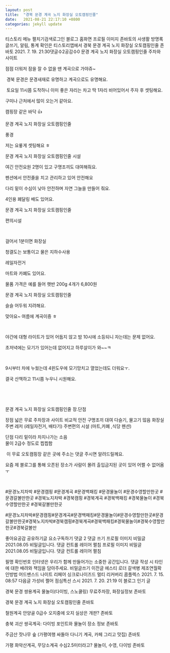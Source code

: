```yaml
---
layout: post
title:  "경북 문경 계곡 노지 화장실 오토캠핑인줄"
date:   2021-08-21 22:17:10 +0800
categories: jekyll update
---
```

티스토리 메뉴 펼치기검색로그인
블로그 홈화면
프로필 이미지
존바토의 사생활
방명록
글쓰기, 알림, 통계 확인은 티스토리앱에서
경북 문경 계곡 노지 화장실 오토캠핑인줄
존바토
2021. 7. 19. 21:30댓글수2공감수0
문경 계곡 노지 화장실 오토캠핑인줄
주차와사이트

점점 더워저 잠을 잘 수 없을 땐 계곡으로 가야쥬~

​
경북 문경은 문경새재로 유명하고 계곡으로도 유명해요.

​
토요일 11시쯤 도착하니 이미 좋은 자리는 차고  딱 1자리 비어있어서 주자 후 셋팅해요.

구미나 근처에서 많이 오는거 같아요.



캠핑장 같은 바닥 👍











문경 계곡 노지 화장실 오토캠핑인줄

풍경























저는 요롷게 셋팅해요 ㅎ







문경 계곡 노지 화장실 오토캠핑인줄
시설


여긴 안전요원 2명이 있고 구명조끼도 대여해줘요.






펜션에서 안전줄을 치고 관리하고 있어 안전해요







다리 밑이 수심이 낮아 안전하며 자연 그늘을 만들어 줘요.

















4인용 폐달링 배도  있어요.





















문경 계곡 노지 화장실 오토캠핑인줄

편의시설

​

걸어서 1분이면 화장실

청결도는 보통이고 물은 지하수사용






레일자전거






마트와 카폐도 있어요.


물품 가격은 예를 들어 햇반 200g  4개가 6,800원  























문경 계곡 노지 화장실 오토캠핑인줄

슬슬 어두워 지려해요.
































맞아요~  여름에 계곡이죵 ㅎ




​

야간에  대형 라이트가 있어 어둡지 않고 밤 10시에  소등되니 자는데는 문제 없어요.

초저녁에는 모기가 있어는데 없어지고 하루살이가 와~~ㅋ

​

9시부터 차에 누웠는데 4윈도우에 모기망치고 열었는데도 더워요ㅜ.

결국 산책하고 11시쯤 누우니 시원해요.

​

​

문경 계곡 노지 화장실 오토캠핑인줄
장.단점


장점
넓은 무료 주차장과 사이트
비교적 안전
구명조끼 대여
다슬기, 물고기 많음
화장실
주변 레저 (레일자전거, 배타기)
주변편의 시설 (마트,카폐 ,식당 펜션)


단점
다리 밑이라 차지나가는 소음  
물이 2급수 정도로 찝찝함

​
이 무료 오토캠핑장 같은 곳에 주소는 댓글  주시면 알려드릴께요.

요즘 제 블로그를 통해 오픈된 장소가 사람이 몰려 출입금지된 곳이 있어 어쩔 수 없어욤 ㅜ

​

#문경노지차박
#문경캠핑
#문경계곡
#문경백패킹
#문경물놀이
#문경수영할만한곳
#문경갈볼만한곳
#경북노지차박
#경북캠핑
#경북계곡
#경북백패킹
#경북물놀이
#경북수영할만한곳
#경북갈볼만한곳


#문경노지차박#문경캠핑#문경계곡#문경백패킹#문경물놀이#문경수영할만한곳#문경갈볼만한곳#경북노지차박#경북캠핑#경북계곡#경북백패킹#경북물놀이#경북수영할만한곳#경북갈볼만

좋아요공감
공유하기글 요소구독하기
댓글 2
댓글 쓰기
프로필 이미지
비밀글2021.08.05
비밀글입니다.
댓글 컨트롤 레이어 펼침
프로필 이미지
비밀글2021.08.05
비밀글입니다.
댓글 컨트롤 레이어 펼침

필명
확인번호
인터넷은 우리가 함께 만들어가는 소중한 공간입니다. 댓글 작성 시 타인에 대한 배려와 책임을 담아주세요.
비밀글쓰기
이전글
에스티 로더 갈색병 제조연월확인방법 어드밴스드 나이트 리페어 싱크로나이즈드 멀티 리커버리 콤플렉스
2021. 7. 15. 08:57
다음글
가성비 쩔어 점심특선 스시
2021. 7. 20. 21:19
이 블로그 인기 글

경북 문경 쌍용계곡 물놀이(다이빙, 스노쿨링) 무료주차장, 화장실정보
존바토

경북 문경 계곡 노지 화장실 오토캠핑인줄
존바토

철원계곡 안양골 0급수 오지중에 오지 실상은 개판?
존바토

충북 괴산 쌍곡계곡: 다이빙 포인트와 물놀이 장소 정보
존바토

주금산 잣나무 숲 (가평여행 싸돌아 다니기 계곡, 카페 그리고 맛집)
존바토

가평 화악산계곡, 무당소계곡 수심2.5미터라고? 물놀이, 수영, 다이빙
존바토